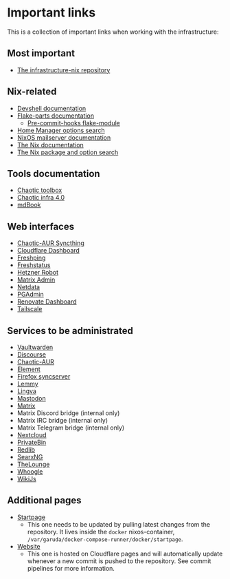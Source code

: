 # Important links

This is a collection of important links when working with the infrastructure:

## Most important

- [The infrastructure-nix repository](https://github.com/garuda-linux/infrastructure-nix)

## Nix-related

- [Devshell documentation](https://numtide.github.io/devshell/)
- [Flake-parts documentation](https://flake.parts)
  - [Pre-commit-hooks flake-module](https://flake.parts/options/pre-commit-hooks-nix)
- [Home Manager options search](https://mipmip.github.io/home-manager-option-search/)
- [NixOS mailserver documentation](https://nixos-mailserver.readthedocs.io/en/latest/setup-guide.html)
- [The Nix documentation](https://nixos.org/manual/nixos/stable/)
- [The Nix package and option search](https://search.nixos.org)

## Tools documentation

- [Chaotic toolbox](https://github.com/chaotic-aur/toolbox)
- [Chaotic infra 4.0](./services/chaotic-4.0.md)
- [mdBook](https://github.com/rust-lang/mdBook)

## Web interfaces

- [Chaotic-AUR Syncthing](https://syncthing-build.garudalinux.net/)
- [Cloudflare Dashboard](https://dash.cloudflare.com)
- [Freshping](https://garudalinux.freshping.io/)
- [Freshstatus](https://garudalinux.freshstatus.io/admin/incidents/public)
- [Hetzner Robot](https://accounts.hetzner.com/)
- [Matrix Admin](https://matrixadmin.garudalinux.net)
- [Netdata](https://app.netdata.cloud)
- [PGAdmin](https://pgadmin.garudalinux.net)
- [Renovate Dashboard](https://developer.mend.io/github/garuda-linux)
- [Tailscale](https://login.tailscale.com/)

## Services to be administrated

- [Vaultwarden](https://vault.garudalinux.org)
- [Discourse](https://forum.garudalinux.org)
- [Chaotic-AUR](https://aur.chaotic.cx)
- [Element](https://element.garudalinux.org)
- [Firefox syncserver](https://ffsync.garudalinux.org)
- [Lemmy](https://lemmy.garudalinux.org)
- [Lingva](https://lingva.garudalinux.org)
- [Mastodon](https://social.garudalinux.org)
- [Matrix](https://matrix.garudalinux.org)
- Matrix Discord bridge (internal only)
- Matrix IRC bridge (internal only)
- Matrix Telegram bridge (internal only)
- [Nextcloud](https://cloud.garudalinux.org)
- [PrivateBin](https://bin.garudalinux.org)
- [Redlib](https://reddit.garudalinux.org)
- [SearxNG](https://searx.garudalinux.org)
- [TheLounge](https://irc.garudalinux.org)
- [Whoogle](https://search.garudalinux.org)
- [WikiJs](https://wiki.garudalinux.org)

## Additional pages

- [Startpage](https://start.garudalinux.org)
  - This one needs to be updated by pulling latest changes from the repository. It lives inside the `docker`
    nixos-container, `/var/garuda/docker-compose-runner/docker/startpage`.
- [Website](https://garudalinux.org)
  - This one is hosted on Cloudflare pages and will automatically update
    whenever a new commit is pushed to the repository.
    See commit pipelines for more information.
